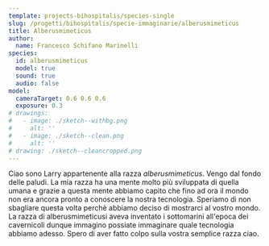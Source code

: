 ```yaml
---
template: projects-bihospitalis/species-single
slug: /progetti/bihospitalis/specie-immaginarie/alberusmimeticus
title: Alberusmimeticus
author: 
  name: Francesco Schifano Marinelli
species:
  id: alberusmimeticus
  model: true
  sound: true
  audio: false
model: 
  cameraTarget: 0.6 0.6 0.6
  exposure: 0.3
# drawings:
#   - image: ./sketch--withbg.png
#     alt: ''
#   - image: ./sketch--clean.png
#     alt: ''
# drawing: ./sketch--cleancropped.png
---
```


Ciao sono Larry appartenente alla razza *alberusmimeticus*. Vengo dal fondo delle paludi.
La mia razza ha una mente molto più sviluppata di quella umana e grazie a questa mente abbiamo capito che fino ad ora il mondo non era ancora pronto a conoscere la nostra tecnologia. Speriamo di non sbagliare questa volta perchè abbiamo deciso di mostrarci al vostro mondo.
La razza di alberusmimeticusi aveva inventato i sottomarini all'epoca dei cavernicoli dunque immagino possiate immaginare quale tecnologia abbiamo adesso.
Spero di aver fatto colpo sulla vostra semplice razza ciao.
